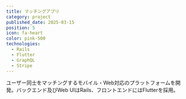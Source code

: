 ```yaml
---
title: マッチングアプリ
category: project
published_date: 2025-03-15
position: 5
icon: fa-heart
color: pink-500
technologies:
  - Rails
  - Flutter
  - GraphQL
  - Stripe
---
```


ユーザー同士をマッチングするモバイル・Web対応のプラットフォームを開発。バックエンド及びWeb UIはRails、フロントエンドにはFlutterを採用。
